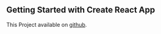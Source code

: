 ## Getting Started with Create React App

This Project available on [github](https://github.com/sazzadm/stack-bucket-react). 

